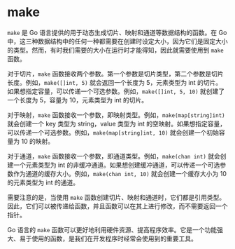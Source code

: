 # make

`make` 是 Go 语言提供的用于动态生成切片、映射和通道等数据结构的函数。在 Go 中，这三种数据结构中的任何一种都需要在创建时设定大小，因为它们是固定大小的类型。然而，有时我们需要的大小在运行时才能得知，因此就需要使用到 `make` 函数。

对于切片，`make` 函数接收两个参数。第一个参数是切片类型，第二个参数是切片长度。例如，`make([]int, 5)` 就会返回一个长度为 5，元素类型为 int 的切片。如果想指定容量，可以传递一个可选参数。例如，`make([]int, 5, 10)` 就创建了一个长度为 5，容量为 10，元素类型为 int 的切片。

对于映射，`make` 函数接收一个参数，即映射类型。例如，`make(map[string]int)` 就会创建一个 key 类型为 string，value 类型为 int 的空映射。如果想指定容量，可以传递一个可选参数。例如，`make(map[string]int, 10)` 就会创建一个初始容量为 10 的映射。

对于通道，`make` 函数接收一个参数，即通道类型。例如，`make(chan int)` 就会创建一个元素类型为 int 的非缓冲通道。如果想创建缓冲通道，可以传递一个可选参数作为通道的缓存大小。例如，`make(chan int, 10)` 就会创建一个缓存大小为 10 的元素类型为 int 的通道。

需要注意的是，当使用 `make` 函数创建切片、映射和通道时，它们都是引用类型。因此，它们可以被传递给函数，并且函数可以在其上进行修改，而不需要返回一个指针。

Go 语言的 `make` 函数可以更好地利用硬件资源、提高程序效率。它是一个功能强大、易于使用的函数，是我们在开发程序时经常会使用到的重要工具。